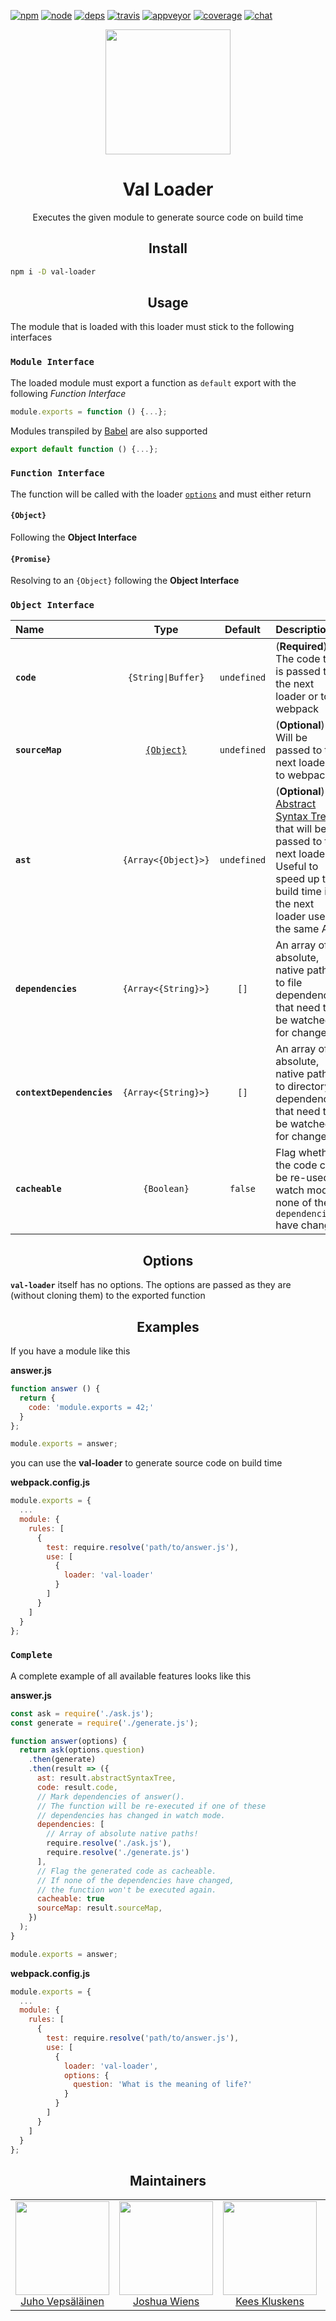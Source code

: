 [![npm][npm]][npm-url]
[![node][node]][node-url]
[![deps][deps]][deps-url]
[![travis][travis]][travis-url]
[![appveyor][appveyor]][appveyor-url]
[![coverage][cover]][cover-url]
[![chat][chat]][chat-url]

<div align="center">
  <a href="https://github.com/webpack/webpack">
    <img width="200" height="200"
      src="https://cdn.rawgit.com/webpack/media/e7485eb2/logo/icon.svg">
  </a>
  <h1>Val Loader</h1>
  <p>Executes the given module to generate source code on build time<p>
</div>

<h2 align="center">Install</h2>

```bash
npm i -D val-loader
```

<h2 align="center">Usage</h2>

The module that is loaded with this loader must stick to the following interfaces

### `Module Interface`

The loaded module must export a function as `default` export with the following *Function Interface*

```js
module.exports = function () {...};
```

Modules transpiled by [Babel](https://babeljs.io/) are also supported

```js
export default function () {...};
```

### `Function Interface`

The function will be called with the loader [`options`](https://webpack.js.org/configuration/module/#useentry) and must either return

#### `{Object}`

Following the **Object Interface**

#### `{Promise}`

Resolving to an `{Object}` following the **Object Interface**

### `Object Interface`

|Name|Type|Default|Description|
|:---|:--:|:-----:|:----------|
|**`code`**|`{String\|Buffer}`|`undefined`|(**Required**) The code that is passed to the next loader or to webpack|
|**`sourceMap`**| [`{Object}`](https://docs.google.com/document/d/1U1RGAehQwRypUTovF1KRlpiOFze0b-_2gc6fAH0KY0k/edit)|`undefined`|(**Optional**) Will be passed to the next loader or to webpack|
|**`ast`**|`{Array<{Object}>}`|`undefined`|(**Optional**) An [Abstract Syntax Tree](https://en.wikipedia.org/wiki/Abstract_syntax_tree) that will be passed to the next loader. Useful to speed up the build time if the next loader uses the same AST|
|**`dependencies`**|`{Array<{String}>}`|`[]`|An array of absolute, native paths to file dependencies that need to be watched for changes|
|**`contextDependencies`**| `{Array<{String}>}` |`[]`| An array of absolute, native paths to directory dependencies that need to be watched for changes|
|**`cacheable`**|`{Boolean}`|`false`|Flag whether the code can be re-used in watch mode if none of the `dependencies` have changed|

<h2 align="center">Options</h2>

**`val-loader`** itself has no options. The options are passed as they are (without cloning them) to the exported function

<h2 align="center">Examples</h2>

If you have a module like this

**answer.js**
```js
function answer () {
  return {
    code: 'module.exports = 42;'
  }
};

module.exports = answer;
```

you can use the **val-loader** to generate source code on build time

**webpack.config.js**
```js
module.exports = {
  ...
  module: {
    rules: [
      {
        test: require.resolve('path/to/answer.js'),
        use: [
          {
            loader: 'val-loader'
          }
        ]
      }
    ]
  }
};
```

### `Complete`

A complete example of all available features looks like this

**answer.js**
```js
const ask = require('./ask.js');
const generate = require('./generate.js');

function answer(options) {
  return ask(options.question)
    .then(generate)
    .then(result => ({
      ast: result.abstractSyntaxTree,
      code: result.code,
      // Mark dependencies of answer().
      // The function will be re-executed if one of these
      // dependencies has changed in watch mode.
      dependencies: [
        // Array of absolute native paths!
        require.resolve('./ask.js'),
        require.resolve('./generate.js')
      ],
      // Flag the generated code as cacheable.
      // If none of the dependencies have changed,
      // the function won't be executed again.
      cacheable: true
      sourceMap: result.sourceMap,
    })
  );
}

module.exports = answer;
```

**webpack.config.js**
```js
module.exports = {
  ...
  module: {
    rules: [
      {
        test: require.resolve('path/to/answer.js'),
        use: [
          {
            loader: 'val-loader',
            options: {
              question: 'What is the meaning of life?'
            }
          }
        ]
      }
    ]
  }
};
```

<h2 align="center">Maintainers</h2>

<table>
  <tbody>
    <tr>
      <td align="center">
        <img width="150" height="150"
        src="https://avatars3.githubusercontent.com/u/166921?v=3&s=150">
        </br>
        <a href="https://github.com/bebraw">Juho Vepsäläinen</a>
      </td>
      <td align="center">
        <img width="150" height="150"
        src="https://avatars2.githubusercontent.com/u/8420490?v=3&s=150">
        </br>
        <a href="https://github.com/d3viant0ne">Joshua Wiens</a>
      </td>
      <td align="center">
        <img width="150" height="150"
        src="https://avatars3.githubusercontent.com/u/533616?v=3&s=150">
        </br>
        <a href="https://github.com/SpaceK33z">Kees Kluskens</a>
      </td>
      <td align="center">
        <img width="150" height="150"
        src="https://avatars3.githubusercontent.com/u/781746?v=3&s=150">
        </br>
        <a href="https://github.com/jhnns">Johannes Ewald</a>
      </td>
    </tr>
  <tbody>
</table>


[npm]: https://img.shields.io/npm/v/val-loader.svg
[npm-url]: https://npmjs.com/package/val-loader

[node]: https://img.shields.io/node/v/val-loader.svg
[node-url]: https://nodejs.org

[deps]: https://david-dm.org/webpack-contrib/val-loader.svg
[deps-url]: https://david-dm.org/webpack-contrib/val-loader

[travis]: http://img.shields.io/travis/webpack-contrib/val-loader.svg
[travis-url]: https://travis-ci.org/webpack-contrib/val-loader

[appveyor]: https://ci.appveyor.com/api/projects/status/github/webpack-contrib/val-loader?svg=true
[appveyor-url]: https://ci.appveyor.com/project/jhnns/val-loader/branch/master

[cover]: https://codecov.io/gh/webpack-contrib/val-loader/branch/master/graph/badge.svg
[cover-url]: https://codecov.io/gh/webpack-contrib/val-loader

[chat]: https://badges.gitter.im/webpack-contrib/webpack.svg
[chat-url]: https://gitter.im/webpack-contrib/webpack
